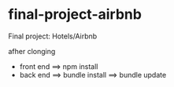 # final-project-airbnb
Final project: Hotels/Airbnb


afher clonging 
  - front end  ==> npm install
  - back end   ==> bundle install ==> bundle update
